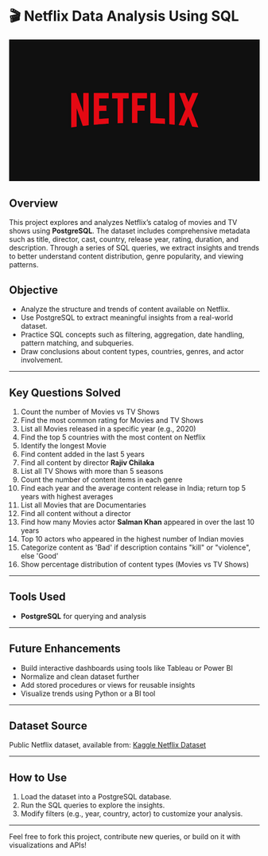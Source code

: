 # 🎬 Netflix Data Analysis Using SQL

![Netflix Logo](https://github.com/jatindadwani11/Netflix_sql_project/blob/main/logo.jpg)

##  Overview
This project explores and analyzes Netflix’s catalog of movies and TV shows using **PostgreSQL**. The dataset includes comprehensive metadata such as title, director, cast, country, release year, rating, duration, and description. Through a series of SQL queries, we extract insights and trends to better understand content distribution, genre popularity, and viewing patterns.

##  Objective
- Analyze the structure and trends of content available on Netflix.
- Use PostgreSQL to extract meaningful insights from a real-world dataset.
- Practice SQL concepts such as filtering, aggregation, date handling, pattern matching, and subqueries.
- Draw conclusions about content types, countries, genres, and actor involvement.

---

##  Key Questions Solved

1.  Count the number of Movies vs TV Shows  
2.  Find the most common rating for Movies and TV Shows  
3.  List all Movies released in a specific year (e.g., 2020)  
4.  Find the top 5 countries with the most content on Netflix  
5.  Identify the longest Movie  
6.  Find content added in the last 5 years  
7.  Find all content by director **Rajiv Chilaka**  
8.  List all TV Shows with more than 5 seasons  
9.  Count the number of content items in each genre  
10. Find each year and the average content release in India; return top 5 years with highest averages  
11. List all Movies that are Documentaries  
12. Find all content without a director  
13. Find how many Movies actor **Salman Khan** appeared in over the last 10 years  
14. Top 10 actors who appeared in the highest number of Indian movies  
15. Categorize content as 'Bad' if description contains "kill" or "violence", else 'Good'  
16. Show percentage distribution of content types (Movies vs TV Shows)

---

##  Tools Used
- **PostgreSQL** for querying and analysis

---

##  Future Enhancements
- Build interactive dashboards using tools like Tableau or Power BI
- Normalize and clean dataset further
- Add stored procedures or views for reusable insights
- Visualize trends using Python or a BI tool

---

##  Dataset Source
Public Netflix dataset, available from: [Kaggle Netflix Dataset](https://www.kaggle.com/datasets/shivamb/netflix-shows)

---

##  How to Use
1. Load the dataset into a PostgreSQL database.
2. Run the SQL queries to explore the insights.
3. Modify filters (e.g., year, country, actor) to customize your analysis.

---

Feel free to fork this project, contribute new queries, or build on it with visualizations and APIs!
